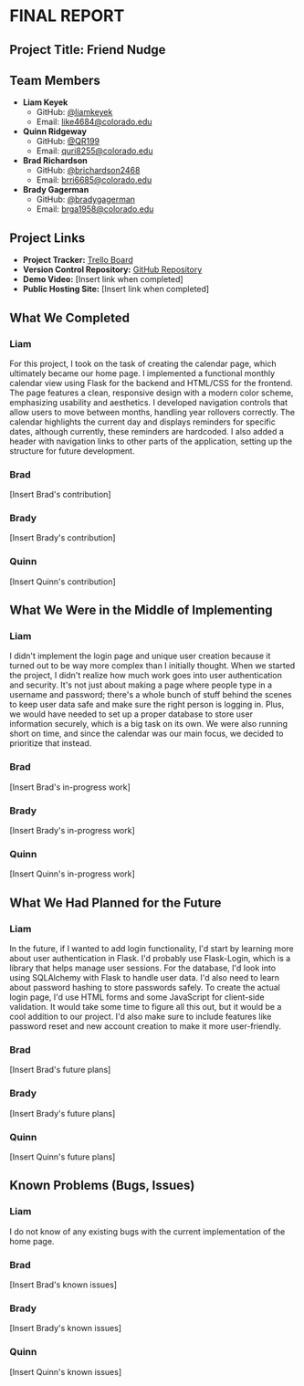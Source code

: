 # FINAL REPORT

## Project Title: Friend Nudge

## Team Members

- **Liam Keyek**
   - GitHub: [@liamkeyek](https://github.com/liamkeyek)
   - Email: like4684@colorado.edu
- **Quinn Ridgeway**
   - GitHub: [@QR199](https://github.com/QR199)
   - Email: quri8255@colorado.edu
- **Brad Richardson**
   - GitHub: [@brichardson2468](https://github.com/brichardson2468)
   - Email: brri6685@colorado.edu
- **Brady Gagerman**
   - GitHub: [@bradygagerman](https://github.com/bradygagerman)
   - Email: brga1958@colorado.edu

## Project Links

- **Project Tracker:** [Trello Board](https://trello.com/b/FuSwL9kK/cspb-3308-team-2)
- **Version Control Repository:** [GitHub Repository](https://github.com/liamkeyek/CSPB-3308-Team-2-Project)
- **Demo Video:** [Insert link when completed]
- **Public Hosting Site:** [Insert link when completed]

## What We Completed

### Liam
For this project, I took on the task of creating the calendar page, which ultimately became our home page. I implemented a functional monthly calendar view using Flask for the backend and HTML/CSS for the frontend. The page features a clean, responsive design with a modern color scheme, emphasizing usability and aesthetics. I developed navigation controls that allow users to move between months, handling year rollovers correctly. The calendar highlights the current day and displays reminders for specific dates, although currently, these reminders are hardcoded. I also added a header with navigation links to other parts of the application, setting up the structure for future development.

### Brad
[Insert Brad's contribution]

### Brady
[Insert Brady's contribution]

### Quinn
[Insert Quinn's contribution]

## What We Were in the Middle of Implementing

### Liam
I didn't implement the login page and unique user creation because it turned out to be way more complex than I initially thought. When we started the project, I didn't realize how much work goes into user authentication and security. It's not just about making a page where people type in a username and password; there's a whole bunch of stuff behind the scenes to keep user data safe and make sure the right person is logging in. Plus, we would have needed to set up a proper database to store user information securely, which is a big task on its own. We were also running short on time, and since the calendar was our main focus, we decided to prioritize that instead.

### Brad
[Insert Brad's in-progress work]

### Brady
[Insert Brady's in-progress work]

### Quinn
[Insert Quinn's in-progress work]

## What We Had Planned for the Future

### Liam
In the future, if I wanted to add login functionality, I'd start by learning more about user authentication in Flask. I'd probably use Flask-Login, which is a library that helps manage user sessions. For the database, I'd look into using SQLAlchemy with Flask to handle user data. I'd also need to learn about password hashing to store passwords safely. To create the actual login page, I'd use HTML forms and some JavaScript for client-side validation. It would take some time to figure all this out, but it would be a cool addition to our project. I'd also make sure to include features like password reset and new account creation to make it more user-friendly.

### Brad
[Insert Brad's future plans]

### Brady
[Insert Brady's future plans]

### Quinn
[Insert Quinn's future plans]

## Known Problems (Bugs, Issues)

### Liam
I do not know of any existing bugs with the current implementation of the home page.

### Brad
[Insert Brad's known issues]

### Brady
[Insert Brady's known issues]

### Quinn
[Insert Quinn's known issues]
